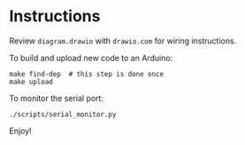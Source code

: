 # Instructions

Review `diagram.drawio` with `drawio.com` for wiring instructions.

To build and upload new code to an Arduino:
``` shell
make find-dep  # this step is done once
make upload
```

To monitor the serial port:
``` shell
./scripts/serial_monitor.py
```

Enjoy!


